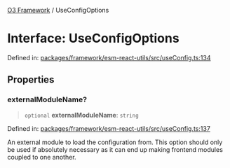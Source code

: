 [O3 Framework](../API.md) / UseConfigOptions

# Interface: UseConfigOptions

Defined in: [packages/framework/esm-react-utils/src/useConfig.ts:134](https://github.com/openmrs/openmrs-esm-core/blob/18d2874f03a33a6ab8295af0e87ac97fdd150718/packages/framework/esm-react-utils/src/useConfig.ts#L134)

## Properties

### externalModuleName?

> `optional` **externalModuleName**: `string`

Defined in: [packages/framework/esm-react-utils/src/useConfig.ts:137](https://github.com/openmrs/openmrs-esm-core/blob/18d2874f03a33a6ab8295af0e87ac97fdd150718/packages/framework/esm-react-utils/src/useConfig.ts#L137)

An external module to load the configuration from. This option should only be used if
absolutely necessary as it can end up making frontend modules coupled to one another.

